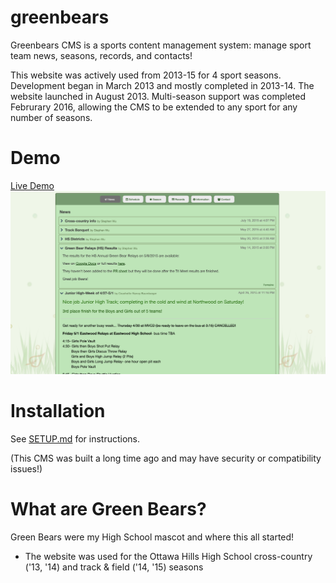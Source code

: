 # greenbears
Greenbears CMS is a sports content management system: manage sport team news, seasons, records, and contacts!

This website was actively used from 2013-15 for 4 sport seasons. Development began in March 2013 and mostly completed in 2013-14. The website launched in August 2013. Multi-season support was completed Februrary 2016, allowing the CMS to be extended to any sport for any number of seasons.

# Demo
[Live Demo](http://wustep.me/gb/)
![gbcms pic](https://github.com/wustep/greenbears/blob/master/gbcms.png "gbcms pic")

# Installation
See [SETUP.md](https://github.com/wustep/greenbears/blob/master/gbcms-setup/SETUP.md) for instructions.

(This CMS was built a long time ago and may have security or compatibility issues!)

# What are Green Bears?
Green Bears were my High School mascot and where this all started!
- The website was used for the Ottawa Hills High School cross-country ('13, '14) and track & field ('14, '15) seasons
